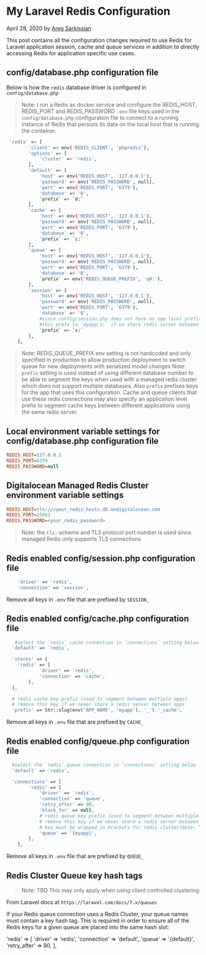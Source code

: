# My Laravel Redis Configuration

April 28, 2020 by [Areg Sarkissian](https://aregsar.com/about)

This post contains all the configuration changes required to use Redis for Laravel application session, cache and queue services in addition to directly accessing Redis for application specific use cases.

## config/database.php configuration file

Below is how the `redis` database driver is configured in `config/database.php`

> Note: I run a Redis as docker service and configure the REDIS_HOST, REDIS_PORT and REDIS_PASSWORD `.env` file keys used in the `config/database.php` configuration file to connect to a running instance of Redis that persists its data on the local host that is running the container.

```bash
 'redis' => [
        'client' => env('REDIS_CLIENT', 'phpredis'),
        'options' => [
            'cluster' => 'redis',
        ],
        'default' => [
            'host' => env('REDIS_HOST', '127.0.0.1'),
            'password' => env('REDIS_PASSWORD', null),
            'port' => env('REDIS_PORT', '6379'),
            'database' => '0',
            `prefix` => `d:`
        ],
        'cache' => [
            'host' => env('REDIS_HOST', '127.0.0.1'),
            'password' => env('REDIS_PASSWORD', null),
            'port' => env('REDIS_PORT', '6379'),
            'database' => '0',
            `prefix` => `c:`
        ],
        'queue' => [
            'host' => env('REDIS_HOST', '127.0.0.1'),
            'password' => env('REDIS_PASSWORD', null),
            'port' => env('REDIS_PORT', '6379'),
            'database' => '0',
            `prefix` => env('REDIS_QUEUE_PREFIX', 'q0:'),
        ],
        'session' => [
            'host' => env('REDIS_HOST', '127.0.0.1'),
            'password' => env('REDIS_PASSWORD', null),
            'port' => env('REDIS_PORT', '6379'),
            'database' => '0',
            #since config/session.php does not have an app level prefix we can change
            #this prefx to `myapp:s:` if we share redis server between apps
            `prefix` => `s:`
        ],
    ],
```

> Note: REDIS_QUEUE_PREFIX env setting is not hardcoded and only specified in production to allow production deployment to switch queue for new deployments with serialized model changes
> Note: `prefix` setting is used instead of using different database number to be able to segment the keys when used with a managed redis cluster which does not support multiple databases. Also `prefix` prefixes keys for the app that uses this configuration. Cache and queue clients that use these redis connections may also specify an application level prefix to segment cache keys between different applications using the same redis server.

## Local environment variable settings for config/database.php configuration file

```ini
REDIS_HOST=127.0.0.1
REDIS_PORT=6379
REDIS_PASSWORD=null
```

## Digitalocean Managed Redis Cluster environment variable settings

```ini
REDIS_HOST=tls://<your_redis_host>.db.ondigitalocean.com
REDIS_PORT=25061
REDIS_PASSWORD=<your_redis_password>
```

> Note: the `tls:` scheme and TLS protocol port number is used since managed Redis only supports TLS connections

## Redis enabled config/session.php configuration file

```php
    'driver' => 'redis',
    'connection' => 'session',
```

Remove all keys in `.env` file that are prefixed by `SESSION_`

## Redis enabled config/cache.php configuration file

```php
   #select the `redis` cache connection in `connections` setting below
  'default' => `redis`,

  'stores' => [
    'redis' => [
            'driver' => 'redis',
            'connection' => 'cache',
        ],
  ],

  # redis cache key prefix (used to segment between multiple apps)
  # remove this key if we never share a redis server between apps
  'prefix' => Str::slug(env('APP_NAME', 'myapp'), '_').'_cache',
```

Remove all keys in `.env` file that are prefixed by `CACHE_`

## Redis enabled config/queue.php configuration file

```php
  #select the `redis` queue connection in `connections` setting below
  'default' => 'redis',

  'connections' => [
        'redis' => [
            'driver' => 'redis',
            'connection' => 'queue',
            'retry_after' => 90,
            'block_for' => null,
            # redis queue key prefix (used to segment between multiple apps)
            # remove this key if we never share a redis server between apps
            # key must be wrapped in brackets for redis cluster(Note: TBD This may only apply when using client controlled clustering)
            'queue' => '{myapp}',
        ],
    ],
```

Remove all keys in `.env` file that are prefixed by `QUEUE_`

## Redis Cluster Queue key hash tags

> Note: TBD This may only apply when using client controlled clustering

From Laravel docs at `https://laravel.com/docs/7.x/queues`

If your Redis queue connection uses a Redis Cluster, your queue names must contain a key hash tag. This is required in order to ensure all of the Redis keys for a given queue are placed into the same hash slot:

'redis' => [
    'driver' => 'redis',
    'connection' => 'default',
    'queue' => '{default}',
    'retry_after' => 90,
],
